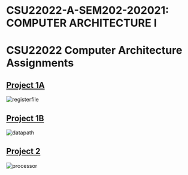 # CSU22022-A-SEM202-202021: COMPUTER ARCHITECTURE I

# CSU22022 Computer Architecture Assignments

## [Project 1A](https://github.com/JohnWesleyK/CSU22022-Computer-Architecture/tree/master/1A%20-%20Register%20File%2032Bit)

![registerfile](https://github.com/JohnWesleyK/College/tree/master/Year%202%20SF/1.%20Michaelmas%20Term/Computer%20Architecture%201/README_images/RegisterFile.png)

## [Project 1B](https://github.com/JohnWesleyK/CSU22022-Computer-Architecture/tree/master/1B%20-%20Datapath)

![datapath](https://github.com/JohnWesleyK/College/tree/master/Year%202%20SF/1.%20Michaelmas%20Term/Computer%20Architecture%201/README_images/Datapath.png)

## [Project 2](https://github.com/JohnWesleyK/CSU22022-Computer-Architecture/tree/master/2%20-%20Processor)

![processor](https://github.com/JohnWesleyK/College/tree/master/Year%202%20SF/1.%20Michaelmas%20Term/Computer%20Architecture%201/README_images/Processor.png)